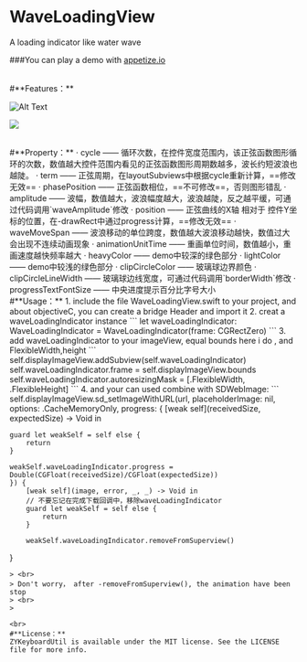 # WaveLoadingView
A loading indicator like water wave

###You can play a demo with [appetize.io](https://appetize.io/app/9upnjbk9hwjaz9hjyzuz41788c?device=iphone5s&scale=75&orientation=portrait&osVersion=9.2)


<br>
#**Features：**

![Alt Text](https://raw.githubusercontent.com/liuzhiyi1992/WaveLoadingView/master/WaveLoadingView/2016-01-19%2000_30_06.gif)

![](https://raw.githubusercontent.com/liuzhiyi1992/WaveLoadingView/master/WaveLoadingView/2016-01-17%2017_36_30.gif)

<br>
#**Property：**
· cycle —— 循环次数，在控件宽度范围内，该正弦函数图形循环的次数，数值越大控件范围内看见的正弦函数图形周期数越多，波长约短波浪也越陡。  
· term —— 正弦周期，在layoutSubviews中根据cycle重新计算，==修改无效==  
· phasePosition —— 正弦函数相位，==不可修改==，否则图形错乱  
· amplitude —— 波幅，数值越大，波浪幅度越大，波浪越陡，反之越平缓，可通过代码调用`waveAmplitude`修改  
· position —— 正弦曲线的X轴 相对于 控件Y坐标的位置，在-drawRect中通过progress计算，==修改无效==  
· waveMoveSpan —— 波浪移动的单位跨度，数值越大波浪移动越快，数值过大会出现不连续动画现象  
· animationUnitTime —— 重画单位时间，数值越小，重画速度越快频率越大  
· heavyColor —— demo中较深的绿色部分  
· lightColor —— demo中较浅的绿色部分  
· clipCircleColor —— 玻璃球边界颜色  
· clipCircleLineWidth —— 玻璃球边线宽度，可通过代码调用`borderWidth`修改  
· progressTextFontSize —— 中央进度提示百分比字号大小


<br>
#**Usage：**
1. include the file WaveLoadingView.swift to your project, and about objectiveC, you can create a bridge Header and import it
2. creat a waveLoadingIndicator instance
```
let waveLoadingIndicator: WaveLoadingIndicator = WaveLoadingIndicator(frame: CGRectZero)
```
3. add waveLoadingIndicator to your imageView, equal bounds here i do , and FlexibleWidth,height
```
self.displayImageView.addSubview(self.waveLoadingIndicator)  
self.waveLoadingIndicator.frame = self.displayImageView.bounds  
self.waveLoadingIndicator.autoresizingMask = [.FlexibleWidth, .FlexibleHeight]
```
4. and your can used combine with SDWebImage:
```
self.displayImageView.sd_setImageWithURL(url, placeholderImage: nil, options: .CacheMemoryOnly, progress: {
    [weak self](receivedSize, expectedSize) -> Void in
    
    guard let weakSelf = self else {
        return
    }
    
    weakSelf.waveLoadingIndicator.progress = Double(CGFloat(receivedSize)/CGFloat(expectedSize))
    }) {
        [weak self](image, error, _, _) -> Void in
        // 不要忘记在完成下载回调中，移除waveLoadingIndicator
        guard let weakSelf = self else {
            return
        }
        
        weakSelf.waveLoadingIndicator.removeFromSuperview()
}
```
> <br>
> Don't worry， after -removeFromSuperview(), the animation have been stop
> <br>
>  

<br>
#**License：** 
ZYKeyboardUtil is available under the MIT license. See the LICENSE file for more info.
